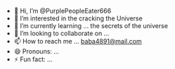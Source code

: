 - 👋 Hi, I’m @PurplePeopleEater666
- 👀 I’m interested in the cracking the Universe
- 🌱 I’m currently learning ... the secrets of the universe
- 💞️ I’m looking to collaborate on ... 
- 📫 How to reach me ... baba4891@mail.com
- 😄 Pronouns: ...
- ⚡ Fun fact: ...

<!---
PurplePeopleEater666/PurplePeopleEater666 is a ✨ special ✨ repository because its `README.md` (this file) appears on your GitHub profile.
You can click the Preview link to take a look at your changes.
--->
